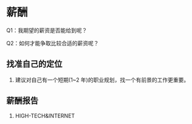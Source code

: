 # 薪酬

Q1：我期望的薪资是否能给到呢？

Q2：如何才能争取比较合适的薪资呢？

## 找准自己的定位

1. 建议对自己有一个短期(1~2 年)的职业规划，找一个有前景的工作更重要。

## 薪酬报告

1. HIGH-TECH&INTERNET
